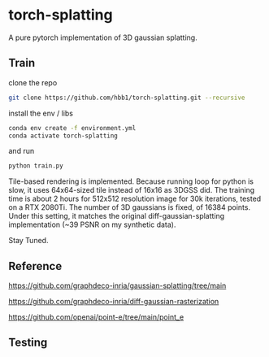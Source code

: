 # torch-splatting
A pure pytorch implementation of 3D gaussian splatting. 

## Train
clone the repo

```bash
git clone https://github.com/hbb1/torch-splatting.git --recursive
```

install the env / libs

```bash
conda env create -f environment.yml
conda activate torch-splatting
```

and run

```bash
python train.py
```


Tile-based rendering is implemented. Because running loop for python is slow, it uses 64x64-sized tile instead of 16x16 as 3DGSS did. The training time is about 2 hours for 512x512 resolution image for 30k iterations, tested on a RTX 2080Ti. The number of 3D gaussians is fixed, of 16384 points. Under this setting, it matches the original diff-gaussian-splatting implementation (~39 PSNR on my synthetic data).

Stay Tuned.


## Reference

https://github.com/graphdeco-inria/gaussian-splatting/tree/main

https://github.com/graphdeco-inria/diff-gaussian-rasterization

https://github.com/openai/point-e/tree/main/point_e


## Testing
